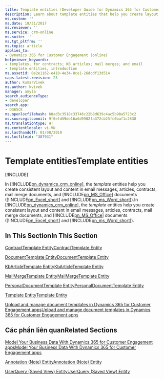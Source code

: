 ```yaml
---
title: Template entities (Developer Guide for Dynamics 365 for Customer Engagement apps)| MicrosoftDocs
description: Learn about template entities that help you create layout and content in email messages, articles, contracts, mail merge documents, and Microsoft Office documents.
ms.custom: ''
ms.date: 10/31/2017
ms.reviewer: ''
ms.service: crm-online
ms.suite: ''
ms.tgt_pltfrm: ''
ms.topic: article
applies_to:
- Dynamics 365 for Customer Engagement (online)
helpviewer_keywords:
- templates, for contracts; KB articles; mail merges; and email
- template entities, introduction
ms.assetid: 0e2e1162-e418-4e34-8ce1-26dcdf13d514
caps.latest.revision: 23
author: KumarVivek
ms.author: kvivek
manager: amyla
search.audienceType:
- developer
search.app:
- D365CE
ms.openlocfilehash: b8ad3c3518c33746c22b8d639c4ac5b98a5723c2
ms.sourcegitcommit: 9f0efd59de16a6d9902fa372cb25fc0baf1c2838
ms.translationtype: HT
ms.contentlocale: vi-VN
ms.lasthandoff: 01/08/2019
ms.locfileid: "387931"
---
```

# <a name="template-entities"></a><span data-ttu-id="fcaba-103">Template entities</span><span class="sxs-lookup"><span data-stu-id="fcaba-103">Template entities</span></span>

[!INCLUDE[](../includes/cc_applies_to_update_9_0_0.md)]

<span data-ttu-id="fcaba-104">In [!INCLUDE[pn_dynamics_crm_online](../includes/pn-dynamics-crm-online.md)], the *template* entities help you create consistent layout and content in email messages, articles, contracts, mail merge documents, and [!INCLUDE[pn_MS_Office](../includes/pn-ms-office.md)] documents ([!INCLUDE[pn_Excel_short](../includes/pn-excel-short.md)] and [!INCLUDE[pn_ms_Word_short](../includes/pn-ms-word-short.md)]).</span><span class="sxs-lookup"><span data-stu-id="fcaba-104">In [!INCLUDE[pn_dynamics_crm_online](../includes/pn-dynamics-crm-online.md)], the *template* entities help you create consistent layout and content in email messages, articles, contracts, mail merge documents, and [!INCLUDE[pn_MS_Office](../includes/pn-ms-office.md)] documents ([!INCLUDE[pn_Excel_short](../includes/pn-excel-short.md)] and [!INCLUDE[pn_ms_Word_short](../includes/pn-ms-word-short.md)]).</span></span>  
  
## <a name="in-this-section"></a><span data-ttu-id="fcaba-105">In This Section</span><span class="sxs-lookup"><span data-stu-id="fcaba-105">In This Section</span></span>  
 [<span data-ttu-id="fcaba-106">ContractTemplate Entity</span><span class="sxs-lookup"><span data-stu-id="fcaba-106">ContractTemplate Entity</span></span>](entities/contracttemplate.md)  
  
 [<span data-ttu-id="fcaba-107">DocumentTemplate Entity</span><span class="sxs-lookup"><span data-stu-id="fcaba-107">DocumentTemplate Entity</span></span>](entities/documenttemplate.md)  
  
 [<span data-ttu-id="fcaba-108">KbArticleTemplate Entity</span><span class="sxs-lookup"><span data-stu-id="fcaba-108">KbArticleTemplate Entity</span></span>](entities/kbarticletemplate.md)  
  
 [<span data-ttu-id="fcaba-109">MailMergeTemplate Entity</span><span class="sxs-lookup"><span data-stu-id="fcaba-109">MailMergeTemplate Entity</span></span>](entities/mailmergetemplate.md)  
  
 [<span data-ttu-id="fcaba-110">PersonalDocumentTemplate Entity</span><span class="sxs-lookup"><span data-stu-id="fcaba-110">PersonalDocumentTemplate Entity</span></span>](entities/personaldocumenttemplate.md)  
  
 [<span data-ttu-id="fcaba-111">Template Entity</span><span class="sxs-lookup"><span data-stu-id="fcaba-111">Template Entity</span></span>](entities/template.md)  
  
 [<span data-ttu-id="fcaba-112">Upload and manage document templates in Dynamics 365 for Customer Engagement apps</span><span class="sxs-lookup"><span data-stu-id="fcaba-112">Upload and manage document templates in Dynamics 365 for Customer Engagement apps</span></span>](upload-manage-document-templates.md)  
  
## <a name="related-sections"></a><span data-ttu-id="fcaba-113">Các phần liên quan</span><span class="sxs-lookup"><span data-stu-id="fcaba-113">Related Sections</span></span>  
 [<span data-ttu-id="fcaba-114">Model Your Business Data With Dynamics 365 for Customer Engagement apps</span><span class="sxs-lookup"><span data-stu-id="fcaba-114">Model Your Business Data With Dynamics 365 for Customer Engagement apps</span></span>](model-business-data.md)  
  
 [<span data-ttu-id="fcaba-115">Annotation (Note) Entity</span><span class="sxs-lookup"><span data-stu-id="fcaba-115">Annotation (Note) Entity</span></span>](annotation-note-entity.md)  
  
 [<span data-ttu-id="fcaba-116">UserQuery (Saved View) Entity</span><span class="sxs-lookup"><span data-stu-id="fcaba-116">UserQuery (Saved View) Entity</span></span>](userquery-saved-view-entity.md)
